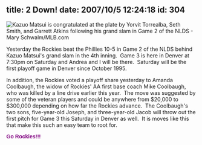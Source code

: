 title: 2 Down!
date: 2007/10/5 12:24:18
id: 304
---
![Kazuo Matsui is congratulated at the plate by Yorvit Torrealba, Seth Smith, and Garrett Atkins following his grand slam in Game 2 of the NLDS - Mary Schwalm/MLB.com](/journal_images/KazGrandSlam20071004-journal.jpg)

Yesterday the Rockies beat the Phillies 10-5 in Game 2 of the NLDS behind Kazuo Matsui's grand slam in the 4th inning.  Game 3 is here in Denver at 7:30pm on Saturday and Andrea and I will be there.  Saturday will be the first playoff game in Denver since October 1995.

In addition, the Rockies voted a playoff share yesterday to Amanda Coolbaugh, the widow of Rockies' AA first base coach Mike Coolbaugh, who was killed by a line drive earlier this year.  The move was suggested by some of the veteran players and could be anywhere from $20,000 to $300,000 depending on how far the Rockies advance.  The Coolbaugh's two sons, five-year-old Joseph, and three-year-old Jacob will throw out the first pitch for Game 3 this Saturday in Denver as well.  It is moves like this that make this such an easy team to root for.

**<font face="Arial" color="#800080">Go Rockies!!!</font>**